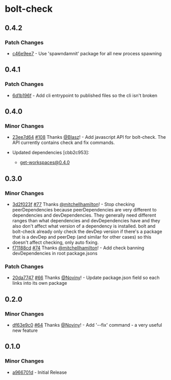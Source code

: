 # bolt-check

## 0.4.2

### Patch Changes

- [c46e9ee7](https://github.com/changesets/changesets/commit/c46e9ee7) - Use 'spawndamnit' package for all new process spawning

## 0.4.1

### Patch Changes

- [6d1b196f](https://github.com/changesets/changesets/commit/6d1b196f) - Add cli entrypoint to published files so the cli isn't broken

## 0.4.0

### Minor Changes

- [23ee7d64](https://github.com/changesets/changesets/commit/23ee7d64) [#108](https://github.com/changesets/changesets/pull/108) Thanks [@Blasz](https://github.com/Blasz)! - Add javascript API for bolt-check. The API currently contains check and fix commands.

- Updated dependencies [cbb2c953]:
  - get-workspaces@0.4.0

## 0.3.0

### Minor Changes

- [3d2f023f](https://github.com/changesets/changesets/commit/3d2f023f) [#77](https://github.com/changesets/changesets/pull/77) Thanks [@mitchellhamilton](https://github.com/mitchellhamilton)! - Stop checking peerDependencies because peerDependencies are very different to dependencies and devDependencies. They generally need different ranges than what dependencies and devDependencies have and they also don't affect what version of a dependency is installed. bolt and bolt-check already only check the devDep version if there's a package that is a devDep and peerDep (and similar for other cases) so this doesn't affect checking, only auto fixing.
- [f71188cd](https://github.com/changesets/changesets/commit/f71188cd) [#74](https://github.com/changesets/changesets/pull/74) Thanks [@mitchellhamilton](https://github.com/mitchellhamilton)! - Add check banning devDependencies in root package.jsons

### Patch Changes

- [20da7747](https://github.com/changesets/changesets/commit/20da7747) [#66](https://github.com/changesets/changesets/pull/66) Thanks [@Noviny](https://github.com/Noviny)! - Update package.json field so each links into its own package

## 0.2.0

### Minor Changes

- [df63e9c0](https://github.com/changesets/changesets/commit/df63e9c0) [#64](https://github.com/changesets/changesets/pulls/64) Thanks [@Noviny](https://github.com/Noviny)! - Add '--fix' command - a very useful new feature

## 0.1.0

### Minor Changes

- [a966701d](https://github.com/Noviny/changesets/commit/a966701d) - Initial Release
